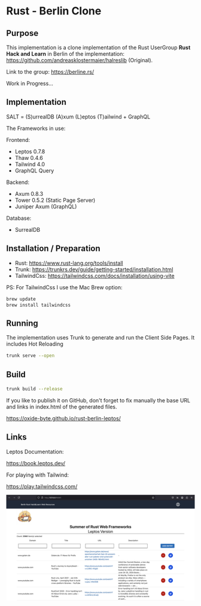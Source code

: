 # Rust - Berlin Clone

## Purpose

This implementation is a clone implementation of the Rust UserGroup
**Rust Hack and Learn** in Berlin of the implementation: https://github.com/andreasklostermaier/halreslib (Original).

Link to the group: https://berline.rs/

Work in Progress...

## Implementation

SALT = (S)urrealDB (A)xum (L)eptos (T)ailwind + GraphQL

The Frameworks in use:

Frontend:

* Leptos 0.7.8
* Thaw 0.4.6
* Tailwind 4.0
* GraphQL Query

Backend:

* Axum 0.8.3
* Tower 0.5.2 (Static Page Server)
* Juniper Axum (GraphQL)

Database:

* SurrealDB

## Installation / Preparation

* Rust: https://www.rust-lang.org/tools/install
* Trunk: https://trunkrs.dev/guide/getting-started/installation.html
* TailwindCss: https://tailwindcss.com/docs/installation/using-vite

PS: For TailwindCss I use the Mac Brew option:

```shell
brew update
brew install tailwindcss
```

## Running

The implementation uses Trunk to generate and run the Client Side Pages. It includes Hot Reloading

```bash
trunk serve --open
```

## Build

```bash
trunk build --release
```

If you like to publish it on GitHub, don't forget to fix manually the base URL and links in index.html of the generated
files.

https://oxide-byte.github.io/rust-berlin-leptos/

## Links

Leptos Documentation:

https://book.leptos.dev/

For playing with Tailwind:

https://play.tailwindcss.com/

![alt text](docs/screenshot.png "screenshot")